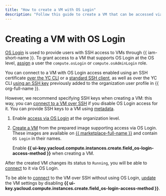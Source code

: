 ```yaml
---
title: "How to create a VM with OS Login"
description: "Follow this guide to create a VM that can be accessed via OS Login."
---
```


# Creating a VM with OS Login

[OS Login](../../../organization/concepts/os-login.md) is used to provide users with SSH access to VMs through {{ iam-short-name }}. To grant access to a VM that supports OS Login at the OS level, [assign](../../../iam/operations/roles/grant.md) a user the `compute.osLogin` or `compute.osAdminLogin` role.

You can connect to a VM with OS Login access enabled using an SSH certificate [over the YC CLI](os-login.md#connect-via-cli) or a [standard SSH client](os-login.md#connect-via-exported-certificate), as well as over the YC CLI [using an SSH key](os-login.md#connect-via-key) previously added to the organization user profile in {{ org-full-name }}.

However, we recommend specifying SSH keys when creating a VM: this way, you can [connect to a VM over SSH](./ssh.md#vm-connect) if you disable OS Login access for it. You can provide SSH keys to a VM using [metadata](../../concepts/vm-metadata.md#how-to-send-metadata).

1. Enable [access via OS Login](../../../organization/operations/os-login-access.md) at the organization level.

1. [Create a VM](../images-with-pre-installed-software/create.md) from the prepared image supporting access via OS Login. These images are available on [{{ marketplace-full-name }}](/marketplace) and contain `OS Login` in their names.

   Enable **{{ ui-key.yacloud.compute.instances.create.field_os-login-access-method }}** when creating a VM.

After the created VM changes its status to `Running`, you will be able to [connect](./os-login.md) to it via OS Login.

To be able to [connect](./ssh.md#vm-connect) to the VM over SSH without using OS Login, [update](../vm-control/vm-update.md) the VM settings by disabling **{{ ui-key.yacloud.compute.instances.create.field_os-login-access-method }}**.